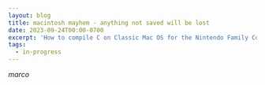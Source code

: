 ```yaml
---
layout: blog
title: macintosh mayhem - anything not saved will be lost
date: 2023-09-24T00:00-0700
excerpt: 'How to compile C on Classic Mac OS for the Nintendo Family Computer, another relic I found in my attic'
tags:
  - in-progress
---
```


_marco_
